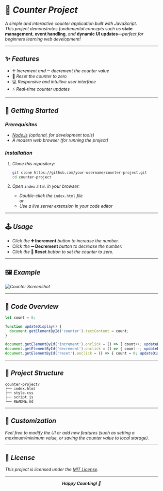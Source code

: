 # 🎯 *Counter Project*

*A simple and interactive counter application built with JavaScript.*  
*This project demonstrates fundamental concepts such as* **state management**, **event handling**, *and* **dynamic UI updates**—*perfect for beginners learning web development!*

---

## ✨ *Features*

- ➕ *Increment and* ➖ *decrement the counter value*
- 🔄 *Reset the counter to zero*
- 💻 *Responsive and intuitive user interface*
- ⚡ *Real-time counter updates*

---

## 🚀 *Getting Started*

### *Prerequisites*

- [*Node.js*](https://nodejs.org/) *(optional, for development tools)*
- *A modern web browser (for running the project)*

### *Installation*

1. *Clone this repository:*
   ```bash
   git clone https://github.com/your-username/counter-project.git
   cd counter-project
   ```

2. *Open* `index.html` *in your browser:*
   - *Double-click the* `index.html` *file*  
     *or*
   - *Use a live server extension in your code editor*

---

## 🕹️ *Usage*

- *Click the* **➕ Increment** *button to increase the number.*
- *Click the* **➖ Decrement** *button to decrease the number.*
- *Click the* **🔄 Reset** *button to set the counter to zero.*

---

## 🖼️ *Example*

*![Counter Screenshot](screenshot.png)*

---

## 🧩 *Code Overview*

```js
let count = 0;

function updateDisplay() {
  document.getElementById('counter').textContent = count;
}

document.getElementById('increment').onclick = () => { count++; updateDisplay(); };
document.getElementById('decrement').onclick = () => { count--; updateDisplay(); };
document.getElementById('reset').onclick = () => { count = 0; updateDisplay(); };
```

---

## 📁 *Project Structure*

```
counter-project/
├── index.html
├── style.css
├── script.js
└── README.md
```

---

## 🎨 *Customization*

*Feel free to modify the UI or add new features (such as setting a maximum/minimum value, or saving the counter value to local storage).*

---

## 📜 *License*

*This project is licensed under the [MIT License](LICENSE).*

---

<p align="center"><b><i>Happy Counting! 🎉</i></b></p>
